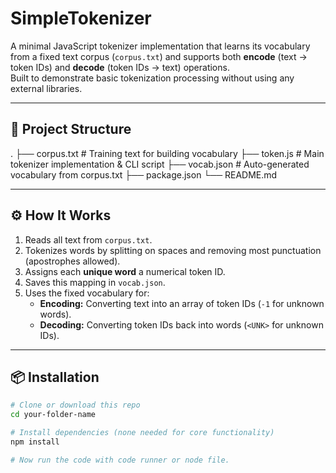 # SimpleTokenizer

A minimal JavaScript tokenizer implementation that learns its vocabulary from a fixed text corpus (`corpus.txt`) and supports both **encode** (text → token IDs) and **decode** (token IDs → text) operations.  
Built to demonstrate basic tokenization processing without using any external libraries.

---

## 📂 Project Structure
.
├── corpus.txt # Training text for building vocabulary
├── token.js # Main tokenizer implementation & CLI script
├── vocab.json # Auto-generated vocabulary from corpus.txt
├── package.json
└── README.md

---

## ⚙️ How It Works

1. Reads all text from `corpus.txt`.
2. Tokenizes words by splitting on spaces and removing most punctuation (apostrophes allowed).
3. Assigns each **unique word** a numerical token ID.
4. Saves this mapping in `vocab.json`.
5. Uses the fixed vocabulary for:
   - **Encoding:** Converting text into an array of token IDs (`-1` for unknown words).
   - **Decoding:** Converting token IDs back into words (`<UNK>` for unknown IDs).

---

## 📦 Installation

```bash
# Clone or download this repo
cd your-folder-name

# Install dependencies (none needed for core functionality)
npm install

# Now run the code with code runner or node file. 